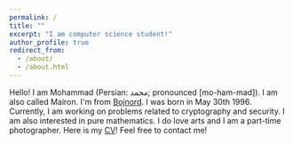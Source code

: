 ```yaml
---
permalink: /
title: ""
excerpt: "I am computer science student!"
author_profile: true
redirect_from:
  - /about/
  - /about.html
---
```

Hello!
I am Mohammad (Persian: محمد‎; pronounced [mo-ham-mad]). I am also called Mairon. I'm from [Bojnord](https://en.wikipedia.org/wiki/Bojnord).
I was born in May 30th 1996. Currently, I am working on problems related to cryptography and security. I am also interested in pure mathematics. I do love arts and I am a part-time photographer. Here is my [CV](/files/Mahzoun-cv.pdf)! Feel free to contact me!

